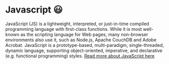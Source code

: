 # Javascript :smiley:

JavaScript (JS) is a lightweight, interpreted, or just-in-time compiled programming language with first-class functions.
While it is most well-known as the scripting language for Web pages, many non-browser environments also use it, such as Node.js, Apache CouchDB and Adobe Acrobat.
JavaScript is a prototype-based, multi-paradigm, single-threaded, dynamic language, supporting object-oriented, imperative, and declarative (e.g. functional programming) 
styles. [Read more about JavaScript here](https://developer.mozilla.org/en-US/docs/Web/JavaScript/About_JavaScript)
